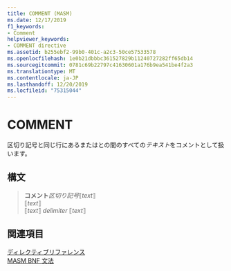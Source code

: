 ```yaml
---
title: COMMENT (MASM)
ms.date: 12/17/2019
f1_keywords:
- Comment
helpviewer_keywords:
- COMMENT directive
ms.assetid: b255ebf2-99b0-401c-a2c3-50ce57533578
ms.openlocfilehash: 1e0b21dbbbc361527829b11240727282ff65db14
ms.sourcegitcommit: 0781c69b22797c41630601a176b9ea541be4f2a3
ms.translationtype: MT
ms.contentlocale: ja-JP
ms.lasthandoff: 12/20/2019
ms.locfileid: "75315044"
---
```

# <a name="comment"></a>COMMENT

区切り記号と同じ行にあるまたはとの間のすべての*テキスト*をコメントとして扱います。

## <a name="syntax"></a>構文

> **コメント***区切り記号*⟦*text*⟧ \
> ⟦*text*⟧ \
> ⟦*text*⟧ *delimiter* ⟦*text*⟧

## <a name="see-also"></a>関連項目

[ディレクティブリファレンス](directives-reference.md)\
[MASM BNF 文法](masm-bnf-grammar.md)
